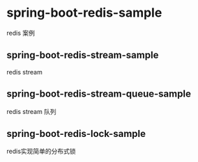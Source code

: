 # spring-boot-redis-sample
redis 案例
## spring-boot-redis-stream-sample
redis stream
## spring-boot-redis-stream-queue-sample
redis stream 队列
## spring-boot-redis-lock-sample
redis实现简单的分布式锁
